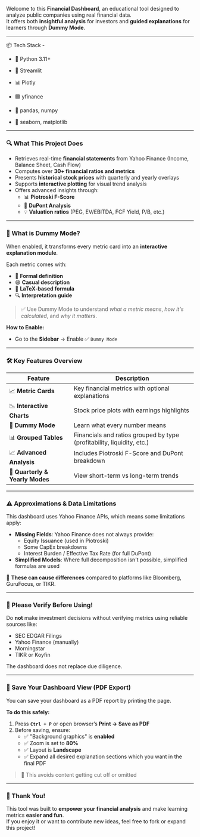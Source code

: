Welcome to this **Financial Dashboard**, an educational tool designed to analyze public companies using real financial data.  
It offers both **insightful analysis** for investors and **guided explanations** for learners through **Dummy Mode**.

---

📦 Tech Stack - 
- 🐍 Python 3.11+

- 🔹 Streamlit

- 📊 Plotly

- 🟦 yfinance

- 🧮 pandas, numpy

- 🎨 seaborn, matplotlib

---

### 🔍 What This Project Does
- Retrieves real-time **financial statements** from Yahoo Finance (Income, Balance Sheet, Cash Flow)
- Computes over **30+ financial ratios and metrics**
- Presents **historical stock prices** with quarterly and yearly overlays
- Supports **interactive plotting** for visual trend analysis
- Offers advanced insights through:
    - 📊 **Piotroski F-Score**
    - 🧮 **DuPont Analysis**
    - 💡 **Valuation ratios** (PEG, EV/EBITDA, FCF Yield, P/B, etc.)

---

### 🧠 What is Dummy Mode?

When enabled, it transforms every metric card into an **interactive explanation module**.

Each metric comes with:
- 📘 **Formal definition**  
- 😄 **Casual description**  
- 🧮 **LaTeX-based formula**  
- 🔍 **Interpretation guide**

> ✅ Use Dummy Mode to understand *what a metric means*, *how it's calculated*, and *why it matters*.

**How to Enable:**
- Go to the **Sidebar** → Enable ✅ `Dummy Mode`

---

### 🛠 Key Features Overview

| Feature | Description |
|--------|-------------|
| 📈 **Metric Cards** | Key financial metrics with optional explanations |
| 📉 **Interactive Charts** | Stock price plots with earnings highlights |
| 🧠 **Dummy Mode** | Learn what every number means |
| 📊 **Grouped Tables** | Financials and ratios grouped by type (profitability, liquidity, etc.) |
| 📈 **Advanced Analysis** | Includes Piotroski F-Score and DuPont breakdown |
| 🧾 **Quarterly & Yearly Modes** | View short-term vs long-term trends |

---

### ⚠ Approximations & Data Limitations

This dashboard uses Yahoo Finance APIs, which means some limitations apply:

- **Missing Fields**: Yahoo Finance does not always provide:
    - Equity Issuance (used in Piotroski)
    - Some CapEx breakdowns
    - Interest Burden / Effective Tax Rate (for full DuPont)
- **Simplified Models**: Where full decomposition isn't possible, simplified formulas are used

📌 **These can cause differences** compared to platforms like Bloomberg, GuruFocus, or TIKR.

---

### 📢 Please Verify Before Using!

Do **not** make investment decisions without verifying metrics using reliable sources like:

- SEC EDGAR Filings
- Yahoo Finance (manually)
- Morningstar
- TIKR or Koyfin

The dashboard does not replace due diligence.

---

### 💾 Save Your Dashboard View (PDF Export)

You can save your dashboard as a PDF report by printing the page.

**To do this safely:**
1. Press **`Ctrl + P`** or open browser’s **Print → Save as PDF**
2. Before saving, ensure:
    - ✅ "Background graphics" is **enabled**
    - ✅ Zoom is set to **80%**
    - ✅ Layout is **Landscape**
    - ✅ Expand all desired explanation sections which you want in the final PDF

> 🔐 This avoids content getting cut off or omitted

---

### 🙌 Thank You!

This tool was built to **empower your financial analysis** and make learning metrics **easier and fun**.  
If you enjoy it or want to contribute new ideas, feel free to fork or expand this project!